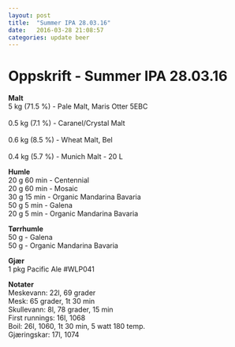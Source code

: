 ```yaml
---
layout: post
title:  "Summer IPA 28.03.16"
date:   2016-03-28 21:08:57
categories: update beer
---
```

# Oppskrift - Summer IPA 28.03.16 

**Malt** <br />
5 kg   (71.5 %) - Pale Malt, Maris Otter 5EBC <br />	
0.5 kg (7.1 %)  - Caranel/Crystal Malt 	<br />		
0.6 kg (8.5 %) 	- Wheat Malt, Bel <br />				
0.4 kg (5.7 %) 	- Munich Malt - 20 L 			

**Humle** <br />
20 g 60 min - Centennial <br />
20 g 60 min - Mosaic <br>
30 g 15 min - Organic Mandarina Bavaria <br>
50 g 5 min - Galena <br>
20 g 5 min - Organic Mandarina Bavaria <br>

**Tørrhumle** <br />
50 g - Galena <br /> 
50 g - Organic Mandarina Bavaria

**Gjær** <br />
1 pkg Pacific Ale #WLP041

**Notater** <br>
Meskevann: 22l, 69 grader <br>
Mesk: 65 grader, 1t 30 min <br>
Skullevann: 8l, 78 grader, 15 min <br>
First runnings: 16l, 1068 <br>
Boil: 26l, 1060, 1t 30 min, 5 watt 180 temp. <br>
Gjæringskar: 17l, 1074 <br>